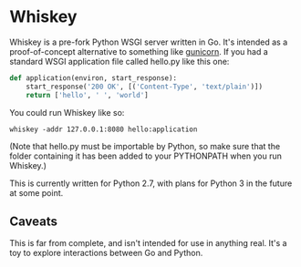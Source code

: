 # Whiskey

Whiskey is a pre-fork Python WSGI server written in Go. It's intended as a
proof-of-concept alternative to something like [gunicorn]. If you had a
standard WSGI application file called hello.py like this one:

```python
def application(environ, start_response):
    start_response('200 OK', [('Content-Type', 'text/plain')])
    return ['hello', ' ', 'world']
```

You could run Whiskey like so:

```
whiskey -addr 127.0.0.1:8080 hello:application
```

(Note that hello.py must be importable by Python, so make sure that the
folder containing it has been added to your PYTHONPATH when you run Whiskey.)

This is currently written for Python 2.7, with plans for Python 3 in the
future at some point.

## Caveats

This is far from complete, and isn't intended for use in anything real. It's
a toy to explore interactions between Go and Python.

[gunicorn]: http://gunicorn.org